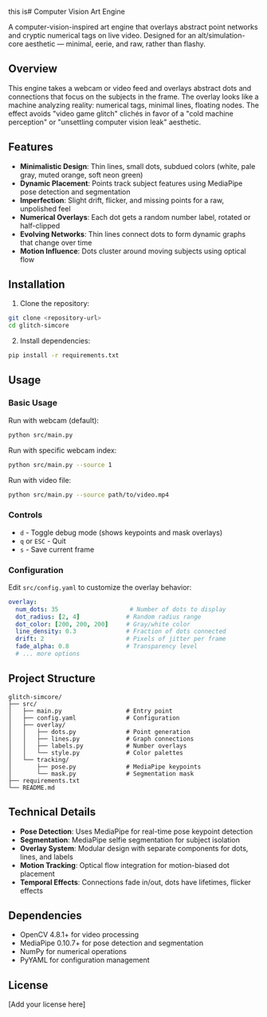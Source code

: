 this is# Computer Vision Art Engine

A computer-vision-inspired art engine that overlays abstract point networks and cryptic numerical tags on live video. Designed for an alt/simulation-core aesthetic — minimal, eerie, and raw, rather than flashy.

## Overview

This engine takes a webcam or video feed and overlays abstract dots and connections that focus on the subjects in the frame. The overlay looks like a machine analyzing reality: numerical tags, minimal lines, floating nodes. The effect avoids "video game glitch" clichés in favor of a "cold machine perception" or "unsettling computer vision leak" aesthetic.

## Features

- **Minimalistic Design**: Thin lines, small dots, subdued colors (white, pale gray, muted orange, soft neon green)
- **Dynamic Placement**: Points track subject features using MediaPipe pose detection and segmentation
- **Imperfection**: Slight drift, flicker, and missing points for a raw, unpolished feel
- **Numerical Overlays**: Each dot gets a random number label, rotated or half-clipped
- **Evolving Networks**: Thin lines connect dots to form dynamic graphs that change over time
- **Motion Influence**: Dots cluster around moving subjects using optical flow

## Installation

1. Clone the repository:
```bash
git clone <repository-url>
cd glitch-simcore
```

2. Install dependencies:
```bash
pip install -r requirements.txt
```

## Usage

### Basic Usage

Run with webcam (default):
```bash
python src/main.py
```

Run with specific webcam index:
```bash
python src/main.py --source 1
```

Run with video file:
```bash
python src/main.py --source path/to/video.mp4
```

### Controls

- `d` - Toggle debug mode (shows keypoints and mask overlays)
- `q` or `ESC` - Quit
- `s` - Save current frame

### Configuration

Edit `src/config.yaml` to customize the overlay behavior:

```yaml
overlay:
  num_dots: 35                    # Number of dots to display
  dot_radius: [2, 4]             # Random radius range
  dot_color: [200, 200, 200]     # Gray/white color
  line_density: 0.3              # Fraction of dots connected
  drift: 2                       # Pixels of jitter per frame
  fade_alpha: 0.8                # Transparency level
  # ... more options
```

## Project Structure

```
glitch-simcore/
├── src/
│   ├── main.py                  # Entry point
│   ├── config.yaml              # Configuration
│   ├── overlay/
│   │   ├── dots.py              # Point generation
│   │   ├── lines.py             # Graph connections
│   │   ├── labels.py            # Number overlays
│   │   └── style.py             # Color palettes
│   └── tracking/
│       ├── pose.py              # MediaPipe keypoints
│       └── mask.py              # Segmentation mask
├── requirements.txt
└── README.md
```

## Technical Details

- **Pose Detection**: Uses MediaPipe for real-time pose keypoint detection
- **Segmentation**: MediaPipe selfie segmentation for subject isolation
- **Overlay System**: Modular design with separate components for dots, lines, and labels
- **Motion Tracking**: Optical flow integration for motion-biased dot placement
- **Temporal Effects**: Connections fade in/out, dots have lifetimes, flicker effects

## Dependencies

- OpenCV 4.8.1+ for video processing
- MediaPipe 0.10.7+ for pose detection and segmentation
- NumPy for numerical operations
- PyYAML for configuration management

## License

[Add your license here]

